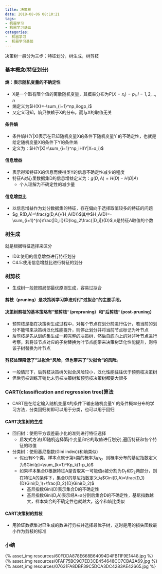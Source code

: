 ```yaml
---
title: 决策树
date: 2018-08-06 08:10:21
tags: 
- 机器学习
- 机器学习基础
categories: 
-  机器学习
-  机器学习基础
---
```


决策树一般分为三步：特征划分，树生成，树剪枝

### 基本概念(特征划分)
#### 熵：表示随机变量的不确定性
- X是一个取有限个值的离散随机变量，其概率分布为$P(X=x_i)=p_i, i=1,2,..,n$
- 熵定义为$H(X)=-\sum_{i=1}^np_ilogp_i$
- 又定义可知，熵只依赖于X的分布，而与X的取值无关

#### 条件熵
- 条件熵H(Y|X)表示在已知随机变量X的条件下随机变量Y 的不确定性，也就是给定随机变量X的条件下Y的条件熵
- 定义为：$H(Y|X)=\sum_{i=1}^np_iH(Y|X=x_i)$

#### 信息增益
- 表示得知特征X的信息而使得类Y的信息不确定性减少的程度
- 特征A对心里数据集D的信息增益定义为：$g(D,A)=H(D)-H(D|A)$
  - 个人理解为不确定性的减少量
    

#### 信息增益比
- 以信息增益作为划分数据集的特征，存在偏向于选择取值较多的特征的问题
- $g_R(D,A)=\frac{g(D,A)}{H_A(D)}$其中$H_A(D)=-\sum_{i=1}^{n}\frac{|D_i|}{D}log_2\frac{|D_i|}{D}$,n是特征A取值的个数

### 树生成
就是根据特征选择来区分
- ID3:使用的信息增益进行特征划分
- C4.5:使用信息增益比进行特征的划分

### 树剪枝
- 生成树一般按照局部最优原则生成，容易过拟合

#### 剪枝（pruning）是决策树学习算法对付”过拟合“的主要手段。
#### 决策树剪枝的基本策略有”预剪枝“（prepruning）和”后剪枝“（post-pruning）
- 预剪枝是指在决策树生成过程中，对每个节点在划分前进行估计，若当前的划分不能带来决策树泛化性能提升，则停止划分并将当前节点标记为叶节点
- 后剪枝是先从训练集生成一颗完整的决策树，然后自底向上的对非叶节点进行考察，若将该节点对应的子树替换为叶节点能带来决策树泛化性能提升，则将该子树替换为叶节点

#### 剪枝处理降低了”过拟合“风险，但也带来了”欠拟合“的风险。
- 一般情形下，后剪枝决策树欠拟合风险较小，泛化性能往往优于预剪枝决策树
- 但后剪枝训练开销比未剪枝决策树和预剪枝决策树都要大很多
  

### CART(classification and regression tree)算法
- CART是在给定输入随机变量X的条件下输出随机变量Y 的条件概率分布的学习方法，分类回归树即可以用于分类，也可以用于回归

#### CART决策树的生成
- 回归树：使用平方误差最小化的准则进行特征选择
  - 启发式方法(即随机选择第j个变量和它的取值进行划分),遍历特征和各个特征的取值
- 分类树：使用基尼指数(Gini index)(和熵类似)
  - 假设有K个类，样本点属于第k类的概率为$p_k$，则概率分布的基尼指数定义为$Gini(p)=\sum_{k=1}^Kp_k(1-p_k)$
  - 如果样本集合D根据特征A是否取某一可能值a被分割为$D_1和D_2$两部分，则在特征A的条件下，集合D的基尼指数定义为$Gini(D,A)=\frac{D_1}{D}Gini(D_1)+\frac{D_2}{D}Gini(D_2)$
    - 基尼指数Gini(D)表示集合D的不确定性
    - 基尼指数Gini(D,A)表示经A=a分割后集合D的不确定性，基尼指数越大，样本集合的不确定性也就越大，这个和熵比类似
  

#### CART决策树的剪枝
- 用验证数据集对已生成的数进行剪枝并选择最优子树，这时是用的损失函数最小作为剪枝的标准

### 小结
{% asset_img resources/60FDDA878E668B64094D4FB11F9E1448.jpg %}
{% asset_img resources/0FAF75BC9C7ED3CE454648CC7CBA2A69.jpg %}
{% asset_img resources/07631FA8DBF39C5DCA3DC4283AE42665.jpg %}